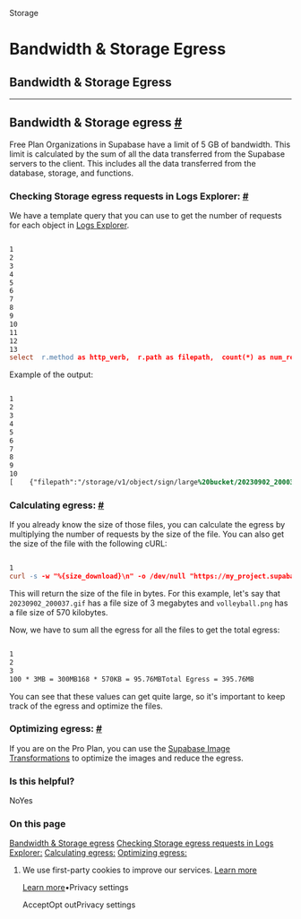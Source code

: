 Storage

# Bandwidth & Storage Egress

## Bandwidth & Storage Egress

* * *

## Bandwidth & Storage egress [\#](https://supabase.com/docs/guides/storage/serving/bandwidth\#bandwidth--storage-egress)

Free Plan Organizations in Supabase have a limit of 5 GB of bandwidth. This limit is calculated by the sum of all the data transferred from the Supabase servers to the client. This includes all the data transferred from the database, storage, and functions.

### Checking Storage egress requests in Logs Explorer: [\#](https://supabase.com/docs/guides/storage/serving/bandwidth\#checking-storage-egress-requests-in-logs-explorer)

We have a template query that you can use to get the number of requests for each object in [Logs Explorer](https://supabase.com/dashboard/project/_/logs/explorer/templates).

```flex

1
2
3
4
5
6
7
8
9
10
11
12
13
select  r.method as http_verb,  r.path as filepath,  count(*) as num_requestsfrom  edge_logs  cross join unnest(metadata) as m  cross join unnest(m.request) as r  cross join unnest(r.headers) as hwhere (path like '%storage/v1/object/%' or path like '%storage/v1/render/%') and r.method = 'GET'group by r.path, r.methodorder by num_requests desclimit 100;
```

Example of the output:

```flex

1
2
3
4
5
6
7
8
9
10
[    {"filepath":"/storage/v1/object/sign/large%20bucket/20230902_200037.gif",    "http_verb":"GET",    "num_requests":100    },    {"filepath":"/storage/v1/object/public/demob/Sports/volleyball.png",    "http_verb":"GET",    "num_requests":168    }]
```

### Calculating egress: [\#](https://supabase.com/docs/guides/storage/serving/bandwidth\#calculating-egress)

If you already know the size of those files, you can calculate the egress by multiplying the number of requests by the size of the file.
You can also get the size of the file with the following cURL:

```flex

1
curl -s -w "%{size_download}\n" -o /dev/null "https://my_project.supabase.co/storage/v1/object/large%20bucket/20230902_200037.gif"
```

This will return the size of the file in bytes.
For this example, let's say that `20230902_200037.gif` has a file size of 3 megabytes and `volleyball.png` has a file size of 570 kilobytes.

Now, we have to sum all the egress for all the files to get the total egress:

```flex

1
2
3
100 * 3MB = 300MB168 * 570KB = 95.76MBTotal Egress = 395.76MB
```

You can see that these values can get quite large, so it's important to keep track of the egress and optimize the files.

### Optimizing egress: [\#](https://supabase.com/docs/guides/storage/serving/bandwidth\#optimizing-egress)

If you are on the Pro Plan, you can use the [Supabase Image Transformations](https://supabase.com/docs/guides/storage/image-transformations) to optimize the images and reduce the egress.

### Is this helpful?

NoYes

### On this page

[Bandwidth & Storage egress](https://supabase.com/docs/guides/storage/serving/bandwidth#bandwidth--storage-egress) [Checking Storage egress requests in Logs Explorer:](https://supabase.com/docs/guides/storage/serving/bandwidth#checking-storage-egress-requests-in-logs-explorer) [Calculating egress:](https://supabase.com/docs/guides/storage/serving/bandwidth#calculating-egress) [Optimizing egress:](https://supabase.com/docs/guides/storage/serving/bandwidth#optimizing-egress)

1. We use first-party cookies to improve our services. [Learn more](https://supabase.com/privacy#8-cookies-and-similar-technologies-used-on-our-european-services)



   [Learn more](https://supabase.com/privacy#8-cookies-and-similar-technologies-used-on-our-european-services)•Privacy settings





   AcceptOpt outPrivacy settings